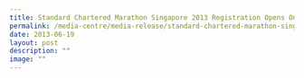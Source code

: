 ```yaml
---
title: Standard Chartered Marathon Singapore 2013 Registration Opens On 4th July
permalink: /media-centre/media-release/standard-chartered-marathon-singapore-2013-registration-opens/
date: 2013-06-19
layout: post
description: ""
image: ""
---
```

